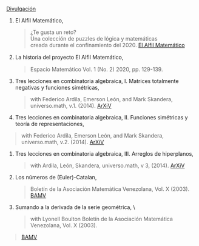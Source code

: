 

[Divulgación](./publications.md)





1. El Alfil Matemático,
    > ¿Te gusta un reto?\
    > Una colección de puzzles de lógica y     matemáticas\
    >  creada durante el confinamiento del 2020.
    > [El Alfil Matemático](https://personal.us.es/mrosas/elalfilmatematico/index.html)


1. La historia del proyecto El Alﬁl Matemático,
    > Espacio Matemático Vol. 1 (No. 2) 2020, pp. 129-139.


1. Tres lecciones en combinatoria algebraica, I. Matrices totalmente negativas y funciones simétricas,
   > with Federico Ardila,  Emerson León, and Mark Skandera,
   > universo.math, v.1. (2014).
   > [ArXiV](https://arxiv.org/abs/1301.3987)

   
1.  Tres lecciones en combinatoria algebraica, II. Funciones simétricas y teoría de representaciones, 
   > with Federico Ardila, Emerson León, and Mark Skandera,
   > universo.math, v.2. (2014).
   > [ArXiV](https://arxiv.org/abs/1301.3988)


1. Tres lecciones en combinatoria algebraica, III. Arreglos de hiperplanos,
   > with Ardila, León, Skandera,
   > universo.math, v 3, (2014). 
   > [ArXiV](https://arxiv.org/abs/1301.3989)


 1. Los números de (Euler)-Catalan,
    > Boletín de la Asociación Matemática Venezolana, Vol. X (2003).
    > [BAMV](https://www.emis.de/journals/BAMV/conten/vol10/catalan.pdf)
    

1.  Sumando a la derivada de la serie geométrica, \\
    > with Lyonell Boulton Boletín de la Asociación Matemática Venezolana, Vol. X (2003). 
   > [BAMV](https://www.emis.de/journals/BAMV/conten/vol10/boultonrosas.pdf)
